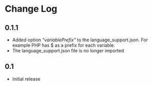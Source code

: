# Change Log

## 0.1.1
- Added option _"variablePrefix"_ to the language_support.json. For example PHP has $ as a prefix for each variable.
- The language_support.json file is no longer imported

## 0.1

- Initial release